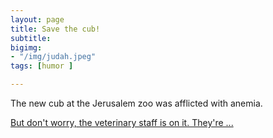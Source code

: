 ```yaml
---
layout: page
title: Save the cub!
subtitle: 
bigimg: 
- "/img/judah.jpeg"
tags: [humor ]

---
```


The new cub at the Jerusalem zoo was afflicted with  anemia.   

[But don't worry, the veterinary staff is on it. They're ...](/zoo2)


